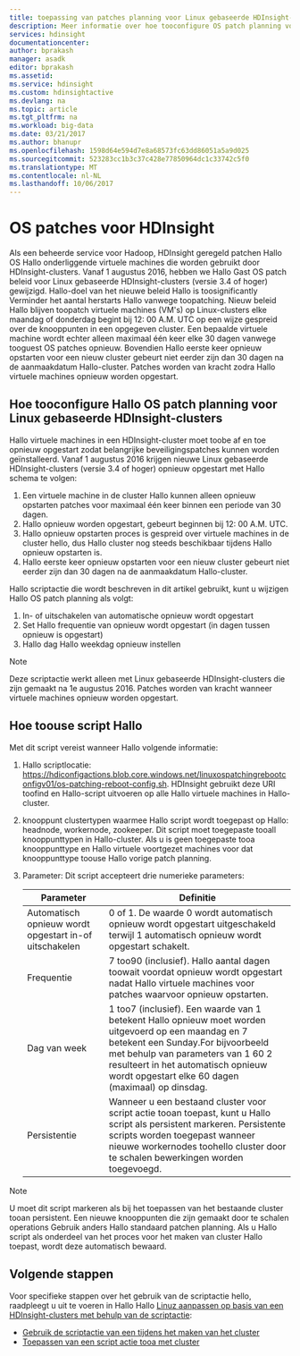 ```yaml
---
title: toepassing van patches planning voor Linux gebaseerde HDInsight-clusters - Azure aaaConfigure OS | Microsoft Docs
description: Meer informatie over hoe tooconfigure OS patch planning voor Linux gebaseerde HDInsight-clusters.
services: hdinsight
documentationcenter: 
author: bprakash
manager: asadk
editor: bprakash
ms.assetid: 
ms.service: hdinsight
ms.custom: hdinsightactive
ms.devlang: na
ms.topic: article
ms.tgt_pltfrm: na
ms.workload: big-data
ms.date: 03/21/2017
ms.author: bhanupr
ms.openlocfilehash: 1598d64e594d7e8a68573fc63dd86051a5a9d025
ms.sourcegitcommit: 523283cc1b3c37c428e77850964dc1c33742c5f0
ms.translationtype: MT
ms.contentlocale: nl-NL
ms.lasthandoff: 10/06/2017
---
```

# <a name="os-patching-for-hdinsight"></a>OS patches voor HDInsight 
Als een beheerde service voor Hadoop, HDInsight geregeld patchen Hallo OS Hallo onderliggende virtuele machines die worden gebruikt door HDInsight-clusters. Vanaf 1 augustus 2016, hebben we Hallo Gast OS patch beleid voor Linux gebaseerde HDInsight-clusters (versie 3.4 of hoger) gewijzigd. Hallo-doel van het nieuwe beleid Hallo is toosignificantly Verminder het aantal herstarts Hallo vanwege toopatching. Nieuw beleid Hallo blijven toopatch virtuele machines (VM's) op Linux-clusters elke maandag of donderdag begint bij 12: 00 A.M. UTC op een wijze gespreid over de knooppunten in een opgegeven cluster. Een bepaalde virtuele machine wordt echter alleen maximaal één keer elke 30 dagen vanwege tooguest OS patches opnieuw. Bovendien Hallo eerste keer opnieuw opstarten voor een nieuw cluster gebeurt niet eerder zijn dan 30 dagen na de aanmaakdatum Hallo-cluster. Patches worden van kracht zodra Hallo virtuele machines opnieuw worden opgestart.

## <a name="how-tooconfigure-hello-os-patching-schedule-for-linux-based-hdinsight-clusters"></a>Hoe tooconfigure Hallo OS patch planning voor Linux gebaseerde HDInsight-clusters
Hallo virtuele machines in een HDInsight-cluster moet toobe af en toe opnieuw opgestart zodat belangrijke beveiligingspatches kunnen worden geïnstalleerd. Vanaf 1 augustus 2016 krijgen nieuwe Linux gebaseerde HDInsight-clusters (versie 3.4 of hoger) opnieuw opgestart met Hallo schema te volgen:

1. Een virtuele machine in de cluster Hallo kunnen alleen opnieuw opstarten patches voor maximaal één keer binnen een periode van 30 dagen.
2. Hallo opnieuw worden opgestart, gebeurt beginnen bij 12: 00 A.M. UTC.
3. Hallo opnieuw opstarten proces is gespreid over virtuele machines in de cluster hello, dus Hallo cluster nog steeds beschikbaar tijdens Hallo opnieuw opstarten is.
4. Hallo eerste keer opnieuw opstarten voor een nieuw cluster gebeurt niet eerder zijn dan 30 dagen na de aanmaakdatum Hallo-cluster.

Hallo scriptactie die wordt beschreven in dit artikel gebruikt, kunt u wijzigen Hallo OS patch planning als volgt:
1. In- of uitschakelen van automatische opnieuw wordt opgestart
2. Set Hallo frequentie van opnieuw wordt opgestart (in dagen tussen opnieuw is opgestart)
3. Hallo dag Hallo weekdag opnieuw instellen

> [!NOTE]
> Deze scriptactie werkt alleen met Linux gebaseerde HDInsight-clusters die zijn gemaakt na 1e augustus 2016. Patches worden van kracht wanneer virtuele machines opnieuw worden opgestart. 
>

## <a name="how-toouse-hello-script"></a>Hoe toouse script Hallo 

Met dit script vereist wanneer Hallo volgende informatie:
1. Hallo scriptlocatie: https://hdiconfigactions.blob.core.windows.net/linuxospatchingrebootconfigv01/os-patching-reboot-config.sh.  HDInsight gebruikt deze URI toofind en Hallo-script uitvoeren op alle Hallo virtuele machines in Hallo-cluster.
  
2. knooppunt clustertypen waarmee Hallo script wordt toegepast op Hallo: headnode, workernode, zookeeper. Dit script moet toegepaste tooall knooppunttypen in Hallo-cluster. Als u is geen toegepaste tooa knooppunttype en Hallo virtuele voortgezet machines voor dat knooppunttype toouse Hallo vorige patch planning.


3.  Parameter: Dit script accepteert drie numerieke parameters:

    | Parameter | Definitie |
    | --- | --- |
    | Automatisch opnieuw wordt opgestart in-of uitschakelen |0 of 1. De waarde 0 wordt automatisch opnieuw wordt opgestart uitgeschakeld terwijl 1 automatisch opnieuw wordt opgestart schakelt. |
    | Frequentie |7 too90 (inclusief). Hallo aantal dagen toowait voordat opnieuw wordt opgestart nadat Hallo virtuele machines voor patches waarvoor opnieuw opstarten. |
    | Dag van week |1 too7 (inclusief). Een waarde van 1 betekent Hallo opnieuw moet worden uitgevoerd op een maandag en 7 betekent een Sunday.For bijvoorbeeld met behulp van parameters van 1 60 2 resulteert in het automatisch opnieuw wordt opgestart elke 60 dagen (maximaal) op dinsdag. |
    | Persistentie |Wanneer u een bestaand cluster voor script actie tooan toepast, kunt u Hallo script als persistent markeren. Persistente scripts worden toegepast wanneer nieuwe workernodes toohello cluster door te schalen bewerkingen worden toegevoegd. |

> [!NOTE]
> U moet dit script markeren als bij het toepassen van het bestaande cluster tooan persistent. Een nieuwe knooppunten die zijn gemaakt door te schalen operations Gebruik anders Hallo standaard patchen planning.
Als u Hallo script als onderdeel van het proces voor het maken van cluster Hallo toepast, wordt deze automatisch bewaard.
>

## <a name="next-steps"></a>Volgende stappen

Voor specifieke stappen over het gebruik van de scriptactie hello, raadpleegt u uit te voeren in Hallo Hallo [Linuz aanpassen op basis van een HDInsight-clusters met behulp van de scriptactie](hdinsight-hadoop-customize-cluster-linux.md):

* [Gebruik de scriptactie van een tijdens het maken van het cluster](hdinsight-hadoop-customize-cluster-linux.md#use-a-script-action-during-cluster-creation)
* [Toepassen van een script actie tooa met cluster](hdinsight-hadoop-customize-cluster-linux.md#apply-a-script-action-to-a-running-cluster)
